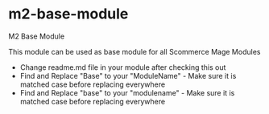 # m2-base-module
M2 Base Module

This module can be used as base module for all Scommerce Mage Modules

- Change readme.md file in your module after checking this out
- Find and Replace "Base" to your "ModuleName" - Make sure it is matched case before replacing everywhere
- Find and Replace "base" to your "modulename" - Make sure it is matched case before replacing everywhere

